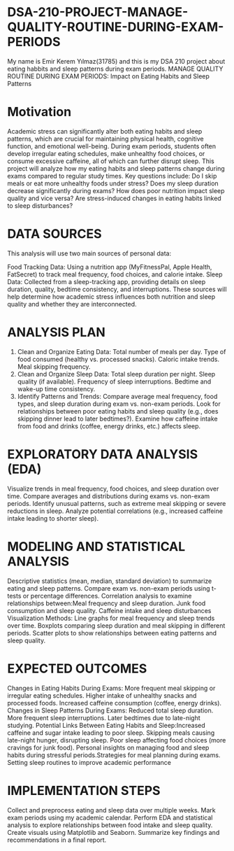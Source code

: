 # DSA-210-PROJECT-MANAGE-QUALITY-ROUTINE-DURING-EXAM-PERIODS

My name is Emir Kerem Yılmaz(31785) and this is my DSA 210 project about eating habbits and sleep patterns during exam periods.
MANAGE QUALITY ROUTINE DURING EXAM PERIODS: Impact on Eating Habits and Sleep Patterns

# Motivation
Academic stress can significantly alter both eating habits and sleep patterns, which are crucial for maintaining physical health, cognitive function, and emotional well-being. During exam periods, students often develop irregular eating schedules, make unhealthy food choices, or consume excessive caffeine, all of which can further disrupt sleep.
This project will analyze how my eating habits and sleep patterns change during exams compared to regular study times. Key questions include: Do I skip meals or eat more unhealthy foods under stress? Does my sleep duration decrease significantly during exams? How does poor nutrition impact sleep quality and vice versa? Are stress-induced changes in eating habits linked to sleep disturbances?

# DATA SOURCES
This analysis will use two main sources of personal data:

Food Tracking Data: Using a nutrition app (MyFitnessPal, Apple Health, FatSecret) to track meal frequency, food choices, and calorie intake.
Sleep Data: Collected from a sleep-tracking app, providing details on sleep duration, quality, bedtime consistency, and interruptions.
These sources will help determine how academic stress influences both nutrition and sleep quality and whether they are interconnected.

# ANALYSIS PLAN
1. Clean and Organize Eating Data: Total number of meals per day. Type of food consumed (healthy vs. processed snacks). Caloric intake trends. Meal skipping frequency.
2. Clean and Organize Sleep Data: Total sleep duration per night. Sleep quality (if available). Frequency of sleep interruptions. Bedtime and wake-up time consistency.
3. Identify Patterns and Trends: Compare average meal frequency, food types, and sleep duration during exam vs. non-exam periods. Look for relationships between poor eating habits and sleep quality (e.g., does skipping dinner lead to later bedtimes?). Examine how caffeine intake from food and drinks (coffee, energy drinks, etc.) affects sleep.

# EXPLORATORY DATA ANALYSIS (EDA)
Visualize trends in meal frequency, food choices, and sleep duration over time. Compare averages and distributions during exams vs. non-exam periods. Identify unusual patterns, such as extreme meal skipping or severe reductions in sleep. Analyze potential correlations (e.g., increased caffeine intake leading to shorter sleep).

# MODELING AND STATISTICAL ANALYSIS
Descriptive statistics (mean, median, standard deviation) to summarize eating and sleep patterns. Compare exam vs. non-exam periods using t-tests or percentage differences. Correlation analysis to examine relationships between:Meal frequency and sleep duration. Junk food consumption and sleep quality. Caffeine intake and sleep disturbances
Visualization Methods: Line graphs for meal frequency and sleep trends over time. Boxplots comparing sleep duration and meal skipping in different periods. Scatter plots to show relationships between eating patterns and sleep quality.

# EXPECTED OUTCOMES
Changes in Eating Habits During Exams: More frequent meal skipping or irregular eating schedules. Higher intake of unhealthy snacks and processed foods. Increased caffeine consumption (coffee, energy drinks).
Changes in Sleep Patterns During Exams: Reduced total sleep duration. More frequent sleep interruptions. Later bedtimes due to late-night studying. Potential Links Between Eating Habits and Sleep:Increased caffeine and sugar intake leading to poor sleep. Skipping meals causing late-night hunger, disrupting sleep. Poor sleep affecting food choices (more cravings for junk food). Personal insights on managing food and sleep habits during stressful periods.Strategies for meal planning during exams. Setting sleep routines to improve academic performance

# IMPLEMENTATION STEPS
Collect and preprocess eating and sleep data over multiple weeks. Mark exam periods using my academic calendar. Perform EDA and statistical analysis to explore relationships between food intake and sleep quality. Create visuals using Matplotlib and Seaborn. Summarize key findings and recommendations in a final report.
